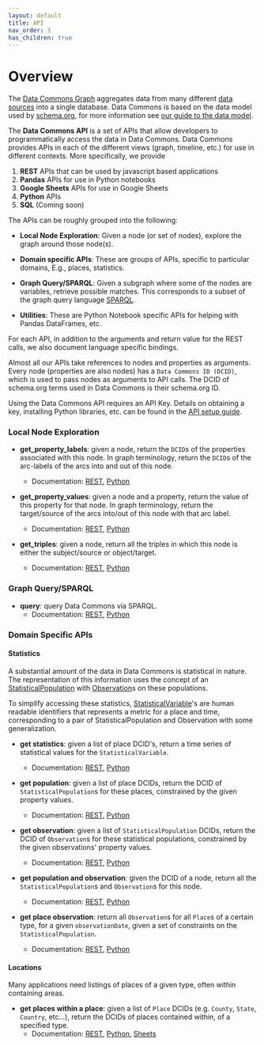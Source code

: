 ```yaml
---
layout: default
title: API
nav_order: 3
has_children: true
---
```

# Overview

The [Data Commons Graph](https://datacommons.org) aggregates data from many
different [data sources](https://datacommons.org/datasets) into a single
database. Data Commons is based on the data model used by
[schema.org](https://schema.org), for more information see [our guide to the data model](/data_model.html).

The **Data Commons API** is a set of APIs that allow developers to
programmatically access the data in Data Commons.
Data Commons provides APIs in each of the different views
(graph, timeline, etc.) for use in different contexts. More specifically, we provide
1. **REST** APIs that can be used by javascript based applications
1. **Pandas** APIs for use in Python notebooks
1. **Google Sheets** APIs for use in Google Sheets
1. **Python** APIs
1. **SQL** (Coming soon)



The APIs can be roughly grouped into the following:

-   **Local Node Exploration**: Given a node (or set of nodes), explore the
    graph around those node(s).

-   **Domain specific APIs**: These are groups of APIs, specific to particular
    domains, E.g., places, statistics.

-   **Graph Query/SPARQL**: Given a subgraph where some of the nodes are
    variables, retrieve possible matches. This corresponds to a subset of the
    graph query language [SPARQL](https://www.w3.org/TR/rdf-sparql-query/).

-   **Utilities**: These are Python Notebook specific APIs for helping with
    Pandas DataFrames, etc.

For each API, in addition to the arguments and return value for the REST calls,
we also document language specific bindings.

Almost all our APIs take references to nodes and properties as arguments. Every
node (properties are also nodes) has a `Data Commons ID (DCID)`, which is used
to pass nodes as arguments to API calls. The DCID of schema.org terms used in
Data Commons is their schema.org ID.


Using the Data Commons API requires an API Key. Details on obtaining a key,
installing Python libraries, etc. can be found in the
[API setup guide](/api/setup.html).

### Local Node Exploration

-   **get_property_labels**: given a node, return the `DCID`s of the properties
    associated with this node. In graph terminology, return the `DCID`s of the
    arc-labels of the arcs into and out of this node.
    -   Documentation: [REST](/api/rest/property_label.html),
    [Python](/api/python/property_label.html)

-   **get_property_values**: given a node and a property, return the value of
    this property for that node. In graph terminology, return the target/source
    of the arcs into/out of this node with that arc label.
    -   Documentation: [REST](/api/rest/property_value.html),
    [Python](/api/python/property_value.html)

-   **get_triples**: given a node, return all the triples in which this node is
    either the subject/source or object/target.
    -   Documentation: [REST](/api/rest/triple.html),
    [Python](/api/python/triple.html)

### Graph Query/SPARQL

-   **query**: query Data Commons via SPARQL.
    -   Documentation: [REST](/api/rest/query.html),
    [Python](/api/python/query.html)

### Domain Specific APIs

#### Statistics

A substantial amount of the data in Data Commons is statistical in nature. The
representation of this information uses the concept of an
[StatisticalPopulation](https://datacommons.org/browser/StatisticalPopulation)
with [Observation](https://datacommons.org/browser/Observation)s on
these populations.

To simplify accessing these statistics,
[StatisticalVariable](https://datacommons.org/browser/StatisticalVariable)'s
are human readable identifiers that represents a metric for a place and time,
corresponding to a pair of StatisticalPopulation and Observation with some
generalization.

-   **get statistics**: given a list of place DCID's, return a time series of statistical values for the `StatisticalVariable`.
    - Documentation: [REST](/api/rest/stats.html), [Python](/api/rest/stats.html)

-   **get population**: given a list of place DCIDs, return the DCID of
    `StatisticalPopulation`s for these places, constrained by the given property
    values.
    -   Documentation: [REST](/api/rest/population.html),
    [Python](/api/python/population.html)

-   **get observation**: given a list of `StatisticalPopulation` DCIDs, return
    the DCID of `Observation`s for these statistical populations, constrained by
    the given observations' property values.
    -   Documentation: [REST](/api/rest/observation.html),
    [Python](/api/python/observation.html)

-   **get population and observation**: given the DCID of a node, return all the
    `StatisticalPopulation`s and `Observation`s for this node.
    -   Documentation: [REST](/api/rest/pop_obs.html),
    [Python](/api/python/pop_obs.html)

-   **get place observation**: return all `Observation`s for all `Place`s of a
    certain type, for a given `observationDate`, given a set of constraints on
    the `StatisticalPopulation`.
    -   Documentation: [REST](/api/rest/place_obs.html),
    [Python](/api/python/place_obs.html)

#### Locations

Many applications need listings of places of a given type, often within
containing areas.

-   **get places within a place**: given a list of `Place` DCIDs (e.g. `County`,
    `State`, `Country`, etc...), return the DCIDs of places contained within, of
    a specified type.
    -   Documentation: [REST](/api/rest/place_in.html),
    [Python](/api/python/place_in.html),
    [Sheets](/api/sheets/places_in.html)

